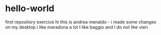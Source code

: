 # hello-world
first repository exercice
hi this is  andrea menaldo - 
i made some changes on my desktop
i like maradona a lot
I like baggio and I do not like vieri
